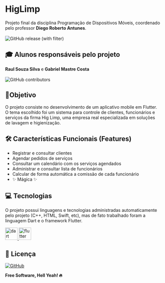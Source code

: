 # HigLimp

Projeto final da disciplina Programação de Dispositivos Móveis, coordenado pelo professor **Diego Roberto Antunes**.<br><br>
![GitHub release (with filter)](https://img.shields.io/github/v/release/lilrau/HigLimp)

## 🎓 Alunos responsáveis pelo projeto

**Raul Souza Silva** e **Gabriel Mastre Costa**<br><br>
![GitHub contributors](https://img.shields.io/github/contributors/lilrau/HigLimp)

## 🎯Objetivo

O projeto consiste no desenvolvimento de um aplicativo mobile em Flutter. O tema escolhido foi um sistema para controle de clientes, funcionários e serviços da firma Hig Limp, uma empresa real especializada em soluções de lavagem e higienização.

## 🛠 Características Funcionais (Features)

- Registrar e consultar clientes
- Agendar pedidos de serviços
- Consultar um calendário com os serviços agendados
- Administrar e consultar lista de funcionários
- Calcular de forma automática a comissão de cada funcionário
- ✨ Mágica ✨

## 💻 Tecnologias

O projeto possui linguagens e tecnologias administradas automaticamente pelo projeto (C++, HTML, Swift, etc), mas de fato trabalhado foram a linguagem Dart e o framework Flutter.<br>

<p align="left"> <a href="https://dart.dev" target="_blank" rel="noreferrer"> <img src="https://www.vectorlogo.zone/logos/dartlang/dartlang-icon.svg" alt="dart" width="40" height="40"/> </a> <a href="https://flutter.dev" target="_blank" rel="noreferrer"> <img src="https://www.vectorlogo.zone/logos/flutterio/flutterio-icon.svg" alt="flutter" width="40" height="40"/> </a> </p>

## 📝 Licença

[![GitHub](https://img.shields.io/github/license/lilrau/HigLimp)](<[MIT](https://choosealicense.com/licenses/mit/)>)

**Free Software, Hell Yeah! 🔥**
